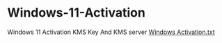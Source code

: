 # Windows-11-Activation
Windows 11 Activation KMS Key And KMS server
[Windows Activation.txt](https://github.com/Anonymousmans/Windows-11-Activation/files/13401340/Windows.Activation.txt)
